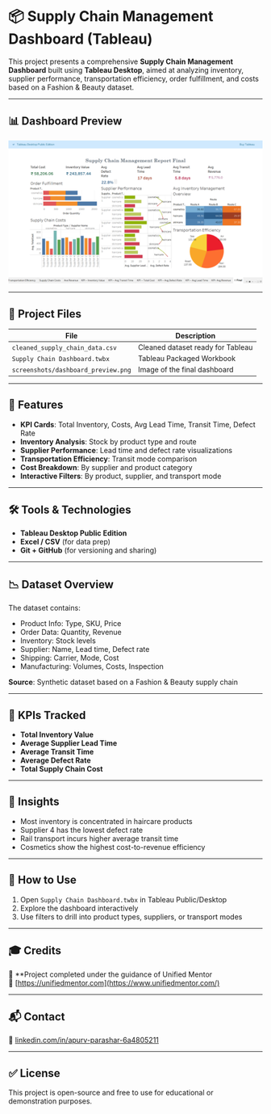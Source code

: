 # 📦 Supply Chain Management Dashboard (Tableau)

This project presents a comprehensive **Supply Chain Management Dashboard** built using **Tableau Desktop**, aimed at analyzing inventory, supplier performance, transportation efficiency, order fulfillment, and costs based on a Fashion & Beauty dataset.

---

## 📊 Dashboard Preview

![Dashboard Screenshot](https://github.com/Apurv-8121/supply-chain-dashboard/blob/main/6.png)


---

## 📁 Project Files

| File                             | Description                             |
|----------------------------------|-----------------------------------------|
| `cleaned_supply_chain_data.csv`  | Cleaned dataset ready for Tableau       |
| `Supply Chain Dashboard.twbx`    | Tableau Packaged Workbook               |
| `screenshots/dashboard_preview.png` | Image of the final dashboard         |

---

## 🚀 Features

- **KPI Cards**: Total Inventory, Costs, Avg Lead Time, Transit Time, Defect Rate
- **Inventory Analysis**: Stock by product type and route
- **Supplier Performance**: Lead time and defect rate visualizations
- **Transportation Efficiency**: Transit mode comparison
- **Cost Breakdown**: By supplier and product category
- **Interactive Filters**: By product, supplier, and transport mode

---

## 🛠️ Tools & Technologies

- **Tableau Desktop Public Edition**
- **Excel / CSV** (for data prep)
- **Git + GitHub** (for versioning and sharing)

---

## 📉 Dataset Overview

The dataset contains:
- Product Info: Type, SKU, Price
- Order Data: Quantity, Revenue
- Inventory: Stock levels
- Supplier: Name, Lead time, Defect rate
- Shipping: Carrier, Mode, Cost
- Manufacturing: Volumes, Costs, Inspection

**Source**: Synthetic dataset based on a Fashion & Beauty supply chain

---

## 📌 KPIs Tracked

- **Total Inventory Value**
- **Average Supplier Lead Time**
- **Average Transit Time**
- **Average Defect Rate**
- **Total Supply Chain Cost**

---

## 🧠 Insights

- Most inventory is concentrated in haircare products
- Supplier 4 has the lowest defect rate
- Rail transport incurs higher average transit time
- Cosmetics show the highest cost-to-revenue efficiency

---

## 📎 How to Use

1. Open `Supply Chain Dashboard.twbx` in Tableau Public/Desktop
2. Explore the dashboard interactively
3. Use filters to drill into product types, suppliers, or transport modes

---

## 🎓 Credits

📌 **Project completed under the guidance of Unified Mentor   
🔗 [https://unifiedmentor.com](https://www.unifiedmentor.com/)

---

## 📬 Contact

🔗 [linkedin.com/in/apurv-parashar-6a4805211](https://www.linkedin.com/in/apurv-parashar-6a4805211/)

---

## ✅ License

This project is open-source and free to use for educational or demonstration purposes.
